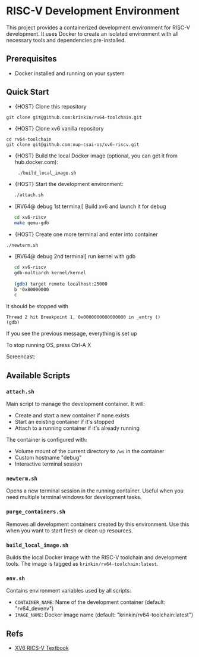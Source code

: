 # RISC-V Development Environment

This project provides a containerized development environment for RISC-V development. It uses Docker to create an isolated environment with all necessary tools and dependencies pre-installed.

## Prerequisites

- Docker installed and running on your system

## Quick Start


- {HOST} Clone this repository
```
git clone git@github.com:krinkin/rv64-toolchain.git
```
- {HOST} Clone xv6 vanilla repository
```
cd rv64-toolchain
git clone git@github.com:nup-csai-os/xv6-riscv.git
```
- {HOST} Build the local Docker image (optional, you can get it from hub.docker.com):
  ```bash
   ./build_local_image.sh
   ```
- {HOST} Start the development environment:
```bash
   ./attach.sh
   ```
- [RV64@ debug 1st terminal] Build xv6 and launch it for debug
```bash
   cd xv6-riscv
   make qemu-gdb
   ```
- {HOST} Create one more terminal and enter into container
```
./newterm.sh
```
- [RV64@ debug 2nd terminal] run kernel with gdb
```bash
   cd xv6-riscv 
   gdb-multiarch kernel/kernel
   
   (gdb) target remote localhost:25000
   b *0x80000000
   c
```
It should be stopped with
```
Thread 2 hit Breakpoint 1, 0x0000000080000000 in _entry ()
(gdb)
```

If you see the previous message, everything is set up

To stop running OS, press Ctrl-A X

Screencast: 

## Available Scripts

### `attach.sh`

Main script to manage the development container. It will:
- Create and start a new container if none exists
- Start an existing container if it's stopped
- Attach to a running container if it's already running

The container is configured with:
- Volume mount of the current directory to `/ws` in the container
- Custom hostname "debug"
- Interactive terminal session

### `newterm.sh`
Opens a new terminal session in the running container. Useful when you need multiple terminal windows for development tasks.

### `purge_containers.sh`
Removes all development containers created by this environment. Use this when you want to start fresh or clean up resources.

### `build_local_image.sh`
Builds the local Docker image with the RISC-V toolchain and development tools. The image is tagged as `krinkin/rv64-toolchain:latest`.

### `env.sh`
Contains environment variables used by all scripts:
- `CONTAINER_NAME`: Name of the development container (default: "rv64_devenv")
- `IMAGE_NAME`: Docker image name (default: "krinkin/rv64-toolchain:latest")

## Refs
- [XV6 RICS-V Textbook](https://pdos.csail.mit.edu/6.828/2023/xv6/book-riscv-rev3.pdf)
